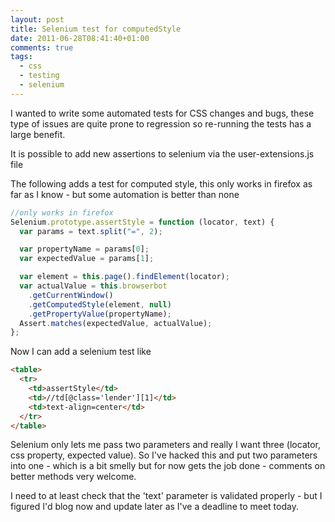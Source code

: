 ```yaml
---
layout: post
title: Selenium test for computedStyle
date: 2011-06-28T08:41:40+01:00
comments: true
tags:
  - css
  - testing
  - selenium
---
```


I wanted to write some automated tests for CSS changes and bugs, these type of issues are quite prone to regression so re-running the tests has a large benefit.

It is possible to add new assertions to selenium via the user-extensions.js file

The following adds a test for computed style, this only works in firefox as far as I know - but some automation is better than none

<!--more-->

```javascript
//only works in firefox
Selenium.prototype.assertStyle = function (locator, text) {
  var params = text.split("=", 2);

  var propertyName = params[0];
  var expectedValue = params[1];

  var element = this.page().findElement(locator);
  var actualValue = this.browserbot
    .getCurrentWindow()
    .getComputedStyle(element, null)
    .getPropertyValue(propertyName);
  Assert.matches(expectedValue, actualValue);
};
```

Now I can add a selenium test like

```html
<table>
  <tr>
    <td>assertStyle</td>
    <td>//td[@class='lender'][1]</td>
    <td>text-align=center</td>
  </tr>
</table>
```

Selenium only lets me pass two parameters and really I want three (locator, css property, expected value). So I've hacked this and put two parameters into one - which is a bit smelly but for now gets the job done - comments on better methods very welcome.

I need to at least check that the 'text' parameter is validated properly - but I figured I'd blog now and update later as I've a deadline to meet today.
